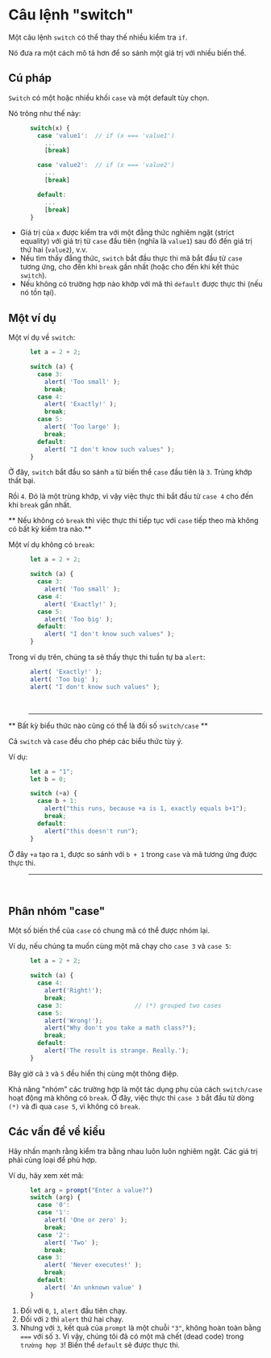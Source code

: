 # Câu lệnh "switch"

Một câu lệnh `switch` có thể thay thế nhiều kiểm tra `if`.

Nó đưa ra một cách mô tả hơn để so sánh một giá trị với nhiều biến thể.

## Cú pháp

`Switch` có một hoặc nhiều khối `case` và một default tùy chọn.

Nó trông như thế này:

```js
      switch(x) {
        case 'value1':  // if (x === 'value1')
          ...
          [break]

        case 'value2':  // if (x === 'value2')
          ...
          [break]

        default:
          ...
          [break]
      }
```

- Giá trị của `x` được kiểm tra với một đẳng thức nghiêm ngặt (strict equality) với giá trị từ `case` đầu tiên (nghĩa là `value1`) sau đó đến giá trị thứ hai (`value2`), v.v.
- Nếu tìm thấy đẳng thức, `switch` bắt đầu thực thi mã bắt đầu từ `case` tương ứng, cho đến khi `break` gần nhất (hoặc cho đến khi kết thúc `switch`).
- Nếu không có trường hợp nào khớp với mã thì `default` được thực thi (nếu nó tồn tại).

## Một ví dụ

Một ví dụ về `switch`:

```js
      let a = 2 + 2;

      switch (a) {
        case 3:
          alert( 'Too small' );
          break;
        case 4:
          alert( 'Exactly!' );
          break;
        case 5:
          alert( 'Too large' );
          break;
        default:
          alert( "I don't know such values" );
      }
```

Ở đây, `switch` bắt đầu so sánh `a` từ biến thể `case` đầu tiên là `3`. Trùng khớp thất bại.

Rồi `4`. Đó là một trùng khớp, vì vậy việc thực thi bắt đầu từ `case 4` cho đến khi `break` gần nhất.

** Nếu không có `break` thì việc thực thi tiếp tục với `case` tiếp theo mà không có bất kỳ kiểm tra nào.**

Một ví dụ không có `break`:

```js
      let a = 2 + 2;

      switch (a) {
        case 3:
          alert( 'Too small' );
        case 4:
          alert( 'Exactly!' );
        case 5:
          alert( 'Too big' );
        default:
          alert( "I don't know such values" );
      }
```

Trong ví dụ trên, chúng ta sẽ thấy thực thi tuần tự ba `alert`:

```js
      alert( 'Exactly!' );
      alert( 'Too big' );
      alert( "I don't know such values" );
```

<br>

> ---

** Bất kỳ biểu thức nào cũng có thể là đối số `switch/case` **

Cả `switch` và `case` đều cho phép các biểu thức tùy ý.

Ví dụ:

```js
      let a = "1";
      let b = 0;

      switch (+a) {
        case b + 1:
          alert("this runs, because +a is 1, exactly equals b+1");
          break;
        default:
          alert("this doesn't run");
      }
```
Ở đây `+a` tạo ra `1`, được so sánh với `b + 1` trong `case` và mã tương ứng được thực thi.

> ---

<br>

## Phân nhóm "case"

Một số biến thể của `case` có chung mã có thể được nhóm lại.

Ví dụ, nếu chúng ta muốn cùng một mã chạy cho `case 3` và `case 5`:

```js
      let a = 2 + 2;

      switch (a) {
        case 4:
          alert('Right!');
          break;
        case 3:                    // (*) grouped two cases
        case 5:
          alert('Wrong!');
          alert("Why don't you take a math class?");
          break;
        default:
          alert('The result is strange. Really.');
      }
```

Bây giờ cả `3` và `5` đều hiển thị cùng một thông điệp.

Khả năng "nhóm" các trường hợp là một tác dụng phụ của cách `switch/case` hoạt động mà không có `break`. Ở đây, việc thực thi `case 3` bắt đầu từ dòng `(*)` và đi qua `case 5`, vì không có `break`.

## Các vấn đề về kiểu

Hãy nhấn mạnh rằng kiểm tra bằng nhau luôn luôn nghiêm ngặt. Các giá trị phải cùng loại để phù hợp.

Ví dụ, hãy xem xét mã:

```js
      let arg = prompt("Enter a value?")
      switch (arg) {
        case '0':
        case '1':
          alert( 'One or zero' );
          break;
        case '2':
          alert( 'Two' );
          break;
        case 3:
          alert( 'Never executes!' );
          break;
        default:
          alert( 'An unknown value' )
      }
```

1. Đối với `0`, `1`, `alert` đầu tiên chạy.
2. Đối với `2` thì `alert` thứ hai chạy.
3. Nhưng với `3`, kết quả của `prompt` là một chuỗi `"3"`, không hoàn toàn bằng `===` với số `3`. Vì vậy, chúng tôi đã có một mã chết (dead code) trong `trường hợp 3`! Biến thể `default` sẽ được thực thi.
